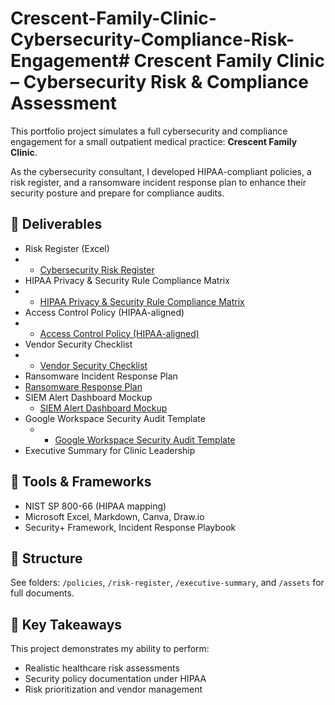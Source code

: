 # Crescent-Family-Clinic-Cybersecurity-Compliance-Risk-Engagement# Crescent Family Clinic – Cybersecurity Risk & Compliance Assessment

This portfolio project simulates a full cybersecurity and compliance engagement for a small outpatient medical practice: **Crescent Family Clinic**.

As the cybersecurity consultant, I developed HIPAA-compliant policies, a risk register, and a ransomware incident response plan to enhance their security posture and prepare for compliance audits.

## 🧾 Deliverables
- Risk Register (Excel)
- - [Cybersecurity Risk Register](./risk-register/risk-register.md)
- HIPAA Privacy & Security Rule Compliance Matrix
- - [HIPAA Privacy & Security Rule Compliance Matrix](./hipaa-matrix/hipaa-compliance-matrix.md)
- Access Control Policy (HIPAA-aligned)
- - [Access Control Policy (HIPAA-aligned)](./policies/access-control-policy.md)
- Vendor Security Checklist
- - [Vendor Security Checklist](./policies/vendor-security-checklist.md)
- Ransomware Incident Response Plan
- [Ransomware Response Plan](./incident-response/ransomware-response-plan.md)
- SIEM Alert Dashboard Mockup
  - [SIEM Alert Dashboard Mockup](./siem/siem-dashboard-mockup.md)
- Google Workspace Security Audit Template
  - - [Google Workspace Security Audit Template](./audit/google-workspace-security-audit.md)
- Executive Summary for Clinic Leadership

## 🔧 Tools & Frameworks
- NIST SP 800-66 (HIPAA mapping)
- Microsoft Excel, Markdown, Canva, Draw.io
- Security+ Framework, Incident Response Playbook

## 📁 Structure
See folders: `/policies`, `/risk-register`, `/executive-summary`, and `/assets` for full documents.

## 🧠 Key Takeaways
This project demonstrates my ability to perform:
- Realistic healthcare risk assessments
- Security policy documentation under HIPAA
- Risk prioritization and vendor management


